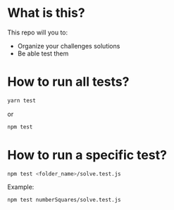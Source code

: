 # What is this?

This repo will you to:

- Organize your challenges solutions
- Be able test them

# How to run all tests?

```sh
yarn test
```

or

```sh
npm test
```

# How to run a specific test?

```sh
npm test <folder_name>/solve.test.js
```

Example:

```sh
npm test numberSquares/solve.test.js
```
